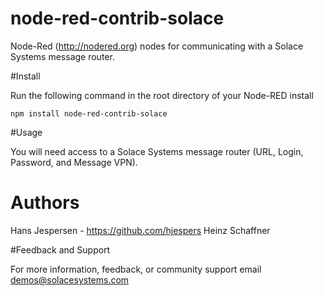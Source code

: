 node-red-contrib-solace
========================

Node-Red (http://nodered.org) nodes for communicating with a Solace Systems message router.

#Install

Run the following command in the root directory of your Node-RED install

    npm install node-red-contrib-solace


#Usage

You will need access to a Solace Systems message router (URL, Login, Password, and Message VPN).


# Authors

Hans Jespersen -  https://github.com/hjespers
Heinz Schaffner 

#Feedback and Support

For more information, feedback, or community support email demos@solacesystems.com
